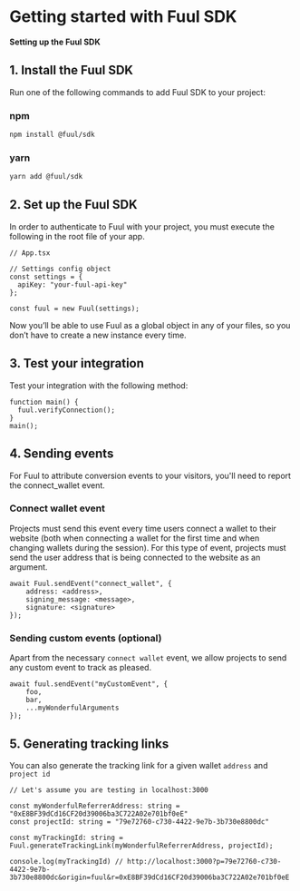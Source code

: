 # Getting started with Fuul SDK

**Setting up the Fuul SDK**

## 1. Install the Fuul SDK

Run one of the following commands to add Fuul SDK to your project:

### npm

```bash
npm install @fuul/sdk
```

### yarn

```bash
yarn add @fuul/sdk
```

## 2. Set up the Fuul SDK

In order to authenticate to Fuul with your project, you must execute the following in the root file of your app.

```
// App.tsx

// Settings config object
const settings = {
  apiKey: "your-fuul-api-key" 
};

const fuul = new Fuul(settings);
```

Now you’ll be able to use Fuul as a global object in any of your files, so you don’t have to create a new instance every time.

## 3. Test your integration

Test your integration with the following method:

```
function main() {
  fuul.verifyConnection();
}
main();
```

## 4. Sending events

For Fuul to attribute conversion events to your visitors, you'll need to report the connect_wallet event. 

### Connect wallet event
Projects must send this event every time users connect a wallet to their website (both when connecting a wallet for the first time and when changing wallets during the session).
For this type of event, projects must send the user address that is being connected to the website as an argument.

```
await Fuul.sendEvent("connect_wallet", {
    address: <address>,
    signing_message: <message>,
    signature: <signature>
});
```

### Sending custom events (optional)
Apart from the necessary `connect wallet` event, we allow projects to send any custom event to track as pleased.

```
await fuul.sendEvent("myCustomEvent", {
	foo,
	bar,
	...myWonderfulArguments
});
```

## 5. Generating tracking links

You can also generate the tracking link for a given wallet `address` and `project id`

```tsx
// Let's assume you are testing in localhost:3000

const myWonderfulReferrerAddress: string = "0xE8BF39dCd16CF20d39006ba3C722A02e701bf0eE"
const projectId: string = "79e72760-c730-4422-9e7b-3b730e8800dc"

const myTrackingId: string = Fuul.generateTrackingLink(myWonderfulReferrerAddress, projectId);

console.log(myTrackingId) // http://localhost:3000?p=79e72760-c730-4422-9e7b-3b730e8800dc&origin=fuul&r=0xE8BF39dCd16CF20d39006ba3C722A02e701bf0eE 
```
